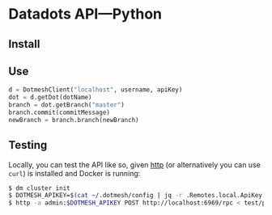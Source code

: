 # Datadots API—Python

## Install


## Use

```python
d = DotmeshClient("localhost", username, apiKey)
dot = d.getDot(dotName)
branch = dot.getBranch("master")
branch.commit(commitMessage)
newBranch = branch.branch(newBranch)
```


## Testing

Locally, you can test the API like so, given [http](https://httpie.org/) (or alternatively you can use `curl`) is installed and Docker is running:

```bash
$ dm cluster init
$ DOTMESH_APIKEY=$(cat ~/.dotmesh/config | jq -r .Remotes.local.ApiKey)
$ http -a admin:$DOTMESH_APIKEY POST http://localhost:6969/rpc < test/ping.json
```